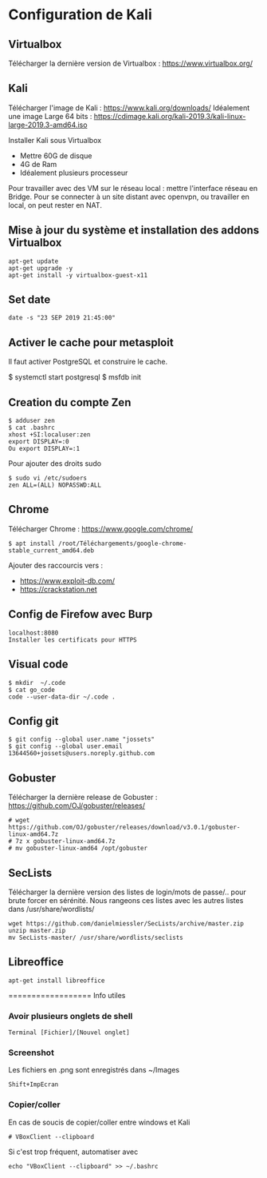 # Configuration de Kali



## Virtualbox

Télécharger la dernière version de Virtualbox : https://www.virtualbox.org/


## Kali

Télécharger l'image de Kali : https://www.kali.org/downloads/
Idéalement une image Large 64 bits : https://cdimage.kali.org/kali-2019.3/kali-linux-large-2019.3-amd64.iso

Installer Kali sous Virtualbox
- Mettre 60G de disque
- 4G de Ram
- Idéalement plusieurs processeur

Pour travailler avec des VM sur le réseau local : mettre l'interface réseau en Bridge.
Pour se connecter à un site distant avec openvpn, ou travailler en local, on peut rester en NAT.


## Mise à jour du système et installation des addons Virtualbox

    apt-get update
    apt-get upgrade -y
    apt-get install -y virtualbox-guest-x11


## Set date

    date -s "23 SEP 2019 21:45:00"


## Activer le cache pour metasploit

Il faut activer PostgreSQL et construire le cache.

$ systemctl start postgresql
$ msfdb init



## Creation du compte Zen

    $ adduser zen
    $ cat .bashrc
    xhost +SI:localuser:zen
    export DISPLAY=:0
    Ou export DISPLAY=:1


Pour ajouter des droits sudo

    $ sudo vi /etc/sudoers
    zen ALL=(ALL) NOPASSWD:ALL



## Chrome

Télécharger Chrome : https://www.google.com/chrome/

    $ apt install /root/Téléchargements/google-chrome-stable_current_amd64.deb

Ajouter des raccourcis vers :

- https://www.exploit-db.com/
- https://crackstation.net


## Config de Firefow avec Burp

    localhost:8080
    Installer les certificats pour HTTPS


## Visual code

````
$ mkdir  ~/.code
$ cat go_code
code --user-data-dir ~/.code .
````

## Config git

````
$ git config --global user.name "jossets"
$ git config --global user.email 13644560+jossets@users.noreply.github.com                                                                  
````



## Gobuster

Télécharger la dernière release de Gobuster : https://github.com/OJ/gobuster/releases/

    # wget https://github.com/OJ/gobuster/releases/download/v3.0.1/gobuster-linux-amd64.7z
    # 7z x gobuster-linux-amd64.7z 
    # mv gobuster-linux-amd64 /opt/gobuster

## SecLists

Télécharger la dernière version des listes de login/mots de passe/.. pour brute forcer en sérénité.
Nous rangeons ces listes avec les autres listes dans /usr/share/wordlists/

    wget https://github.com/danielmiessler/SecLists/archive/master.zip
    unzip master.zip 
    mv SecLists-master/ /usr/share/wordlists/seclists


## Libreoffice

    apt-get install libreoffice




================== Info utiles

### Avoir plusieurs onglets de shell

    Terminal [Fichier]/[Nouvel onglet]


### Screenshot

Les fichiers en .png sont enregistrés dans ~/Images

    Shift+ImpEcran
    



### Copier/coller

En cas de soucis de copier/coller entre windows et Kali

    # VBoxClient --clipboard

Si c'est trop fréquent, automatiser avec 

    echo "VBoxClient --clipboard" >> ~/.bashrc
